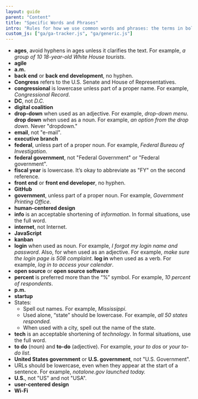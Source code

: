 ```yaml
---
layout: guide
parent: "Content"
title: "Specific Words and Phrases"
intro: "Rules for how we use common words and phrases: the terms in bold show the accepted form (capitalization, hyphenation, punctuation), with the accompanying text detailing usage."
custom_js: ["ga/ga-tracker.js", "ga/generic.js"]
---
```


- **ages**, avoid hyphens in ages unless it clarifies the text. For example, _a group of 10 18-year-old White House tourists_.
- **agile**
- **a.m.**
- **back end** or **back end development**, no hyphen.
- **Congress** refers to the U.S. Senate and House of Representatives.
- **congressional** is lowercase unless part of a proper name. For example, _Congressional Record_.
- **DC**, not _D.C._
- **digital coalition**
- **drop-down** when used as an adjective. For example, _drop-down menu_. **drop down** when used as a noun. For example, _an option from the drop down_. Never "dropdown."
- **email**, not "e-mail".
- **executive branch**
- **federal**, unless part of a proper noun. For example, _Federal Bureau of Investigation_.
- **federal government**, not "Federal Government" or "Federal government".
- **fiscal year** is lowercase. It’s okay to abbreviate as "FY" on the second reference.
- **front end** or **front end developer**, no hyphen.
- **GitHub**
- **government**, unless part of a proper noun. For example, _Government Printing Office_.
- **human-centered design**
- **info** is an acceptable shortening of _information_. In formal situations, use the full word.
- **internet**, not Internet.
- **JavaScript**
- **kanban**
- **login** when used as noun. For example, _I forgot my login name and password_. Also, for when used as an adjective. For example, _make sure the login page is 508 complaint_. **log in** when used as a verb. For example, _log in to access your calendar_.
- **open source** or **open source software**
- **percent** is preferred more than the “%” symbol. For example, _10 percent of respondents_.
- **p.m.**
- **startup**
-  States:
    -   Spell out names. For example, _Mississippi_.
    -   Used alone, “state” should be lowercase. For example, _all 50 states responded._
    -   When used with a city, spell out the name of the state.
- **tech** is an acceptable shortening of _technology_. In formal situations, use the full word.
- **to do** (noun) and **to-do** (adjective). For example, _your to dos_ or _your to-do list_.
- **United States government** or **U.S. government**, not "U.S. Government".
- URLs should be lowercase, even when they appear at the start of a sentence. For example, _notalone.gov launched today._
- **U.S.**, not "US" and not "USA".
- **user-centered design**
- **Wi-Fi**
